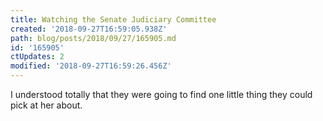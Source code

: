 ```yaml
---
title: Watching the Senate Judiciary Committee
created: '2018-09-27T16:59:05.938Z'
path: blog/posts/2018/09/27/165905.md
id: '165905'
ctUpdates: 2
modified: '2018-09-27T16:59:26.456Z'
---
```

I understood totally that they were going to find one little thing they could pick at her about.
